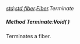 _[std](../../modules/std/std-module.md):[std.fiber](../../modules/std/std-fiber.md).[Fiber](../../modules/std/std-fiber-fiber.md).Terminate_
##### Method Terminate:Void(  )
Terminates a fiber.
